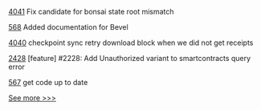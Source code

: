 
[4041](https://github.com/hyperledger/besu/pull/4041) Fix candidate for bonsai state root mismatch

[568](https://github.com/hyperledger-labs/blockchain-carbon-accounting/pull/568) Added documentation for Bevel

[4040](https://github.com/hyperledger/besu/pull/4040) checkpoint sync retry download block when we did not get receipts

[2428](https://github.com/hyperledger/iroha/pull/2428) [feature] #2228: Add Unauthorized variant to smartcontracts query error

[567](https://github.com/hyperledger-labs/blockchain-carbon-accounting/pull/567) get code up to date


[See more >>>](https://start-here.hyperledger.org/pull-requests)
